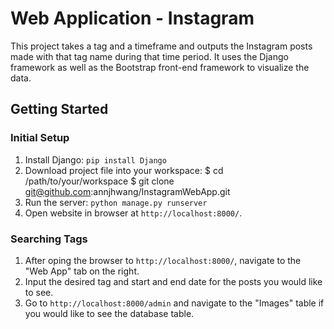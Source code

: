 # Web Application - Instagram
This project takes a tag and a timeframe and outputs the Instagram posts made with that tag name during that time period. It uses the Django framework as well as the Bootstrap front-end framework to visualize the data.

Getting Started
---------------

### Initial Setup ###

1. Install Django: ``pip install Django``
2. Download project file into your workspace:
    $ cd /path/to/your/workspace
    $ git clone git@github.com:annjhwang/InstagramWebApp.git
3. Run the server: ``python manage.py runserver``
4. Open website in browser at ``http://localhost:8000/``.


### Searching Tags ###
1. After oping the browser to ``http://localhost:8000/``, navigate to the "Web App" tab on the right.
2. Input the desired tag and start and end date for the posts you would like to see.
3. Go to ``http://localhost:8000/admin`` and navigate to the "Images" table if you would like to see the database table.

